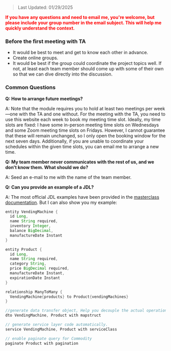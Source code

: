 > Last Updated: 01/29/2025

<div style="color: red;">

**If you have any questions and need to email me, you're welcome, but please include your group number in the email subject. This will help me quickly understand the context.**

</div>

### Before the first meeting with TA
- It would be best to meet and get to know each other in advance.
- Create online groups.
- It would be best if the group could coordinate the project topics well. If not, at least each team member should come up with some of their own so that we can dive directly into the discussion.

### Common Questions

**Q: How to arrange future meetings?**

A: Note that the module requires you to hold at least two meetings per week—one with the TA and one without. 
For the meeting with the TA, you need to use this website each week to book my meeting time slot. Ideally, my time slots are fixed: I have some in-person meeting time slots on Wednesdays and some Zoom meeting time slots on Fridays. However, I cannot guarantee that these will remain unchanged, so I only open the booking window for the next seven days. 
Additionally, if you are unable to coordinate your schedules within the given time slots, you can email me to arrange a new time.

**Q: My team member never communicates with the rest of us, and we don't know them. What should we do?**

A: Seed an e-mail to me with the name of the team member.

**Q: Can you provide an example of a JDL?**

A: The most official JDL examples have been provided in the [masterclass documentation](https://canvas.bham.ac.uk/courses/78925/files/18281380?module_item_id=4126397). But I can also show you my example:

```java
entity VendingMachine {
  id Long,
  name String required,            
  inventory Integer,             
  balance BigDecimal,              
  manufactureDate Instant        
}

entity Product {
  id Long,
  name String required,           
  category String,                
  price BigDecimal required,        
  manufactureDate Instant,          
  expirationDate Instant            
}

relationship ManyToMany {
  VendingMachine{products} to Product{vendingMachines}
}

//generate data transfer object, Help you decouple the actual operational objects of Spring Boot from the database objects.
dto VendingMachine, Product with mapstruct 

// generate service layer code automatically.
service VendingMachine, Product with serviceClass

// enable paginate query for Commodity
paginate Product with pagination
```

